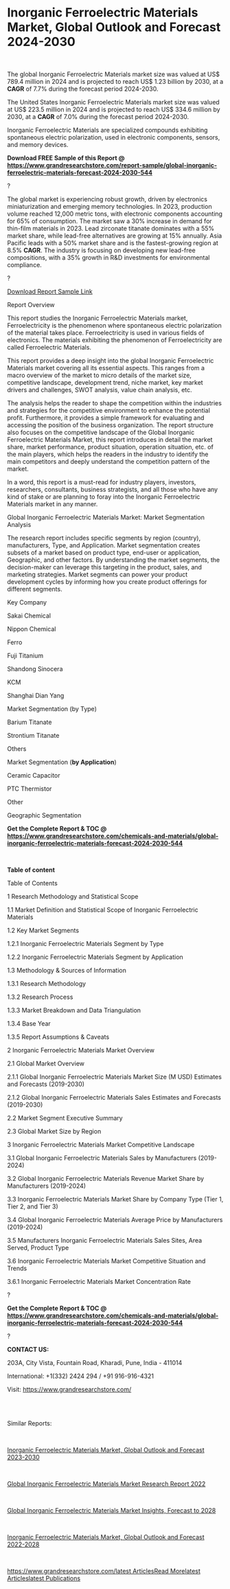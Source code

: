 <h1>Inorganic Ferroelectric Materials Market, Global Outlook and Forecast 2024-2030</h1><br/><p>The global Inorganic Ferroelectric Materials market size was valued at US$ 789.4 million in 2024 and is projected to reach US$ 1.23 billion by 2030, at a <strong>CAGR</strong> of 7.7% during the forecast period 2024-2030.</p>
 
 
 
 <p>The United States Inorganic Ferroelectric Materials market size was valued at US$ 223.5 million in 2024 and is projected to reach US$ 334.6 million by 2030, at a <strong>CAGR</strong> of 7.0% during the forecast period 2024-2030.</p>
 
 
 
 <p>Inorganic Ferroelectric Materials are specialized compounds exhibiting spontaneous electric polarization, used in electronic components, sensors, and memory devices.</p>
 
 
 
 <div><b>Download FREE Sample of this Report @ <a href="https://www.grandresearchstore.com/report-sample/global-inorganic-ferroelectric-materials-forecast-2024-2030-544">https://www.grandresearchstore.com/report-sample/global-inorganic-ferroelectric-materials-forecast-2024-2030-544</a></b></div>
 
 
 
 <p>? </p>
 
 
 
 <p>The global market is experiencing robust growth, driven by electronics miniaturization and emerging memory technologies. In 2023, production volume reached 12,000 metric tons, with electronic components accounting for 65% of consumption. The market saw a 30% increase in demand for thin-film materials in 2023. Lead zirconate titanate dominates with a 55% market share, while lead-free alternatives are growing at 15% annually. Asia Pacific leads with a 50% market share and is the fastest-growing region at 8.5% <strong>CAGR</strong>. The industry is focusing on developing new lead-free compositions, with a 35% growth in R&D investments for environmental compliance.</p>
 
 
 
 <p>? </p>
 
 
 
 <p><a href="https://www.grandresearchstore.com/mr-admin/report-sample/global-inorganic-ferroelectric-materials-forecast-2024-2030-544">Download Report Sample Link</a></p>
 
 
 
 <p>Report Overview</p>
 
 
 
 <p>This report studies the Inorganic Ferroelectric Materials market, Ferroelectricity is the phenomenon where spontaneous electric polarization of the material takes place. Ferroelectricity is used in various fields of electronics. The materials exhibiting the phenomenon of Ferroelectricity are called Ferroelectric Materials.</p>
 
 
 
 <p>This report provides a deep insight into the global Inorganic Ferroelectric Materials market covering all its essential aspects. This ranges from a macro overview of the market to micro details of the market size, competitive landscape, development trend, niche market, key market drivers and challenges, SWOT analysis, value chain analysis, etc.</p>
 
 
 
 <p>The analysis helps the reader to shape the competition within the industries and strategies for the competitive environment to enhance the potential profit. Furthermore, it provides a simple framework for evaluating and accessing the position of the business organization. The report structure also focuses on the competitive landscape of the Global Inorganic Ferroelectric Materials Market, this report introduces in detail the market share, market performance, product situation, operation situation, etc. of the main players, which helps the readers in the industry to identify the main competitors and deeply understand the competition pattern of the market.</p>
 
 
 
 <p>In a word, this report is a must-read for industry players, investors, researchers, consultants, business strategists, and all those who have any kind of stake or are planning to foray into the Inorganic Ferroelectric Materials market in any manner.</p>
 
 
 
 <p>Global Inorganic Ferroelectric Materials Market: Market Segmentation Analysis</p>
 
 
 
 <p>The research report includes specific segments by region (country), manufacturers, Type, and Application. Market segmentation creates subsets of a market based on product type, end-user or application, Geographic, and other factors. By understanding the market segments, the decision-maker can leverage this targeting in the product, sales, and marketing strategies. Market segments can power your product development cycles by informing how you create product offerings for different segments.</p>
 
 
 
 <p>Key Company</p>
 
 
 
 <p>Sakai Chemical</p>
 
 
 
 <p>Nippon Chemical</p>
 
 
 
 <p>Ferro</p>
 
 
 
 <p>Fuji Titanium</p>
 
 
 
 <p>Shandong Sinocera</p>
 
 
 
 <p>KCM</p>
 
 
 
 <p>Shanghai Dian Yang</p>
 
 
 
 <p>Market Segmentation (by Type)</p>
 
 
 
 <p>Barium Titanate</p>
 
 
 
 <p>Strontium Titanate</p>
 
 
 
 <p>Others</p>
 
 
 
 <p>Market Segmentation (<strong>by Application</strong>)</p>
 
 
 
 <p>Ceramic Capacitor</p>
 
 
 
 <p>PTC Thermistor</p>
 
 
 
 <p>Other</p>
 
 
 
 <p>Geographic Segmentation</p>
 
 
 
 <div><b>Get the Complete Report & TOC @ <a href="https://www.grandresearchstore.com/chemicals-and-materials/global-inorganic-ferroelectric-materials-forecast-2024-2030-544">https://www.grandresearchstore.com/chemicals-and-materials/global-inorganic-ferroelectric-materials-forecast-2024-2030-544</a></b></div>
 
 
 
 <p><br />
 
 <b>Table of content</b></p>
 
 
 
 <p>Table of Contents<br />
 
 1 Research Methodology and Statistical Scope<br />
 
 1.1 Market Definition and Statistical Scope of Inorganic Ferroelectric Materials<br />
 
 1.2 Key Market Segments<br />
 
 1.2.1 Inorganic Ferroelectric Materials Segment by Type<br />
 
 1.2.2 Inorganic Ferroelectric Materials Segment by Application<br />
 
 1.3 Methodology & Sources of Information<br />
 
 1.3.1 Research Methodology<br />
 
 1.3.2 Research Process<br />
 
 1.3.3 Market Breakdown and Data Triangulation<br />
 
 1.3.4 Base Year<br />
 
 1.3.5 Report Assumptions & Caveats<br />
 
 2 Inorganic Ferroelectric Materials Market Overview<br />
 
 2.1 Global Market Overview<br />
 
 2.1.1 Global Inorganic Ferroelectric Materials Market Size (M USD) Estimates and Forecasts (2019-2030)<br />
 
 2.1.2 Global Inorganic Ferroelectric Materials Sales Estimates and Forecasts (2019-2030)<br />
 
 2.2 Market Segment Executive Summary<br />
 
 2.3 Global Market Size by Region<br />
 
 3 Inorganic Ferroelectric Materials Market Competitive Landscape<br />
 
 3.1 Global Inorganic Ferroelectric Materials Sales by Manufacturers (2019-2024)<br />
 
 3.2 Global Inorganic Ferroelectric Materials Revenue Market Share by Manufacturers (2019-2024)<br />
 
 3.3 Inorganic Ferroelectric Materials Market Share by Company Type (Tier 1, Tier 2, and Tier 3)<br />
 
 3.4 Global Inorganic Ferroelectric Materials Average Price by Manufacturers (2019-2024)<br />
 
 3.5 Manufacturers Inorganic Ferroelectric Materials Sales Sites, Area Served, Product Type<br />
 
 3.6 Inorganic Ferroelectric Materials Market Competitive Situation and Trends<br />
 
 3.6.1 Inorganic Ferroelectric Materials Market Concentration Rate<br />
 
 ? </p>
 
 
 
 <div><b>Get the Complete Report & TOC @ <a href="https://www.grandresearchstore.com/chemicals-and-materials/global-inorganic-ferroelectric-materials-forecast-2024-2030-544">https://www.grandresearchstore.com/chemicals-and-materials/global-inorganic-ferroelectric-materials-forecast-2024-2030-544</a></b></div>
 
 
 
 <p>? </p>
 
 
 
 <p><b>CONTACT US:</b><br />
 
 203A, City Vista, Fountain Road, Kharadi, Pune, India - 411014<br />
 
 International: +1(332) 2424 294 / +91 916-916-4321<br />
 
 Visit: <a href="https://www.grandresearchstore.com/">https://www.grandresearchstore.com/</a><br />
 
 <br />
 
 <br />
 
 Similar Reports:<br />
 
 <br />
 
 <a href="https://www.grandresearchstore.com/chemicals-and-materials/global-inorganic-ferroelectric-materials-forecast-2023-2030-461">Inorganic Ferroelectric Materials Market, Global Outlook and Forecast 2023-2030</a><br />
 
 <br />
 
 <a href="https://www.grandresearchstore.com/chemicals-and-materials/global-inorganic-ferroelectric-materials-2022-387">Global Inorganic Ferroelectric Materials Market Research Report 2022</a><br />
 
 <br />
 
 <a href="https://www.grandresearchstore.com/chemicals-and-materials/global-inorganic-ferroelectric-materials-2028-589">Global Inorganic Ferroelectric Materials Market Insights, Forecast to 2028</a><br />
 
 <br />
 
 <a href="https://www.grandresearchstore.com/chemicals-and-materials/global-inorganic-ferroelectric-materials-forecast-2022-2028-557">Inorganic Ferroelectric Materials Market, Global Outlook and Forecast 2022-2028</a><br />
 
 <br />
 
 <a href="https://gyeongbokgung.com">https://www.grandresearchstore.com/</a><a href="https://hallyeomaritime.com">latest Articles</a><a href="https://jingwansa.com">Read More</a><a href="https://nguoiviet.jp/">latest Articles</a><a href="https://www.intelmarketresearch.com/">latest Publications</a></p>